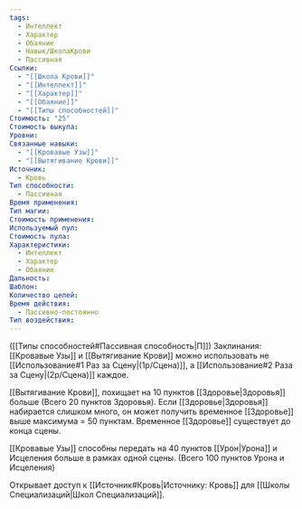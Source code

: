 ```yaml
---
tags:
  - Интеллект
  - Характер
  - Обаяние
  - Навык/ШколаКрови
  - Пассивная
Ссылки:
  - "[[Школа Крови]]"
  - "[[Интеллект]]"
  - "[[Характер]]"
  - "[[Обаяние]]"
  - "[[Типы способностей]]"
Стоимость: "25"
Стоимость выкупа: 
Уровни: 
Связанные навыки:
  - "[[Кровавые Узы]]"
  - "[[Вытягивание Крови]]"
Источник:
  - Кровь
Тип способности:
  - Пассивная
Время применения: 
Тип магии: 
Стоимость применения: 
Используемый пул: 
Стоимость пула: 
Характеристики:
  - Интеллект
  - Характер
  - Обаяние
Дальность: 
Шаблон: 
Количество целей: 
Время действия:
  - Пассивно-постоянно
Тип воздействия:
---
```

([[Типы способностей#Пассивная способность|П]]) Заклинания: [[Кровавые Узы]] и [[Вытягивание Крови]] можно использовать не [[Использование#1 Раз за Сцену|(1р/Сцена)]], а [[Использование#2 Раза за Сцену|(2р/Сцена)]] каждое.

[[Вытягивание Крови]], похищает на 10 пунктов [[Здоровье|Здоровья]] больше (Всего 20 пунктов Здоровья). Если [[Здоровье|Здоровья]] набирается слишком много, он может получить временное [[Здоровье]] выше максимума = 50 пунктам. Временное [[Здоровье]] существует до конца сцены.

[[Кровавые Узы]] способны передать на 40 пунктов [[Урон|Урона]] и Исцеления больше в рамках одной сцены. (Всего 100 пунктов Урона и Исцеления)

Открывает доступ к [[Источник#Кровь|Источнику: Кровь]] для [[Школы Специализаций|Школ Специализаций]]. 